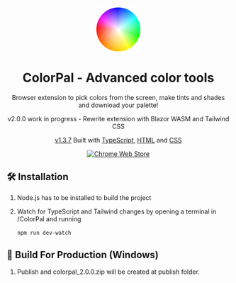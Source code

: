 <div align="center">
  <a href="https://chromewebstore.google.com/detail/colorpal-color-picker-eye/mbnpegpimodgjmlbfhkkdgbcfjmgpoad" target="_blank"><img alt="Logo" src="https://raw.githubusercontent.com/nikosdaridis/colorpal/main/images/Logo.png" width="100" /></a>
</div>
<h1 align="center">ColorPal - Advanced color tools</h1>
<p align="center">Browser extension to pick colors from the screen, make tints and shades and download your palette!</p>
<p align="center">v2.0.0 work in progress - Rewrite extension with Blazor WASM and Tailwind CSS</p>
<p align="center"><a href="https://github.com/nikosdaridis/colorpal/tree/1.3.7" target="_blank">v1.3.7</a> Built with <a href="https://www.typescriptlang.org" target="_blank">TypeScript</a>, <a href="https://developer.mozilla.org/en-US/docs/Web/HTML" target="_blank">HTML</a> and <a href="https://developer.mozilla.org/en-US/docs/Web/CSS" target="_blank">CSS</a></p>
<div align="center">
   <a href="https://chromewebstore.google.com/detail/colorpal-color-picker-eye/mbnpegpimodgjmlbfhkkdgbcfjmgpoad">
   <picture>
   <source srcset="https://i.imgur.com/XBIE9pk.png" media="(prefers-color-scheme: dark)">
   <img height="70" src="https://i.imgur.com/oGxig2F.png" alt="Chrome Web Store">
   </picture>
   </a>
</div>

## 🛠 Installation

1. Node.js has to be installed to build the project

2. Watch for TypeScript and Tailwind changes by opening a terminal in /ColorPal and running

   ```sh
   npm run dev-watch
   ```

## 🚀 Build For Production (Windows)

1. Publish and colorpal_2.0.0.zip will be created at publish folder.
